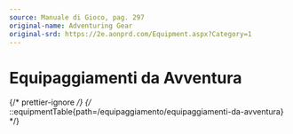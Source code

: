 ```yaml
---
source: Manuale di Gioco, pag. 297
original-name: Adventuring Gear
original-srd: https://2e.aonprd.com/Equipment.aspx?Category=1
---
```


# Equipaggiamenti da Avventura

{/* prettier-ignore */}
{/* ::equipmentTable{path=/equipaggiamento/equipaggiamenti-da-avventura} */}
